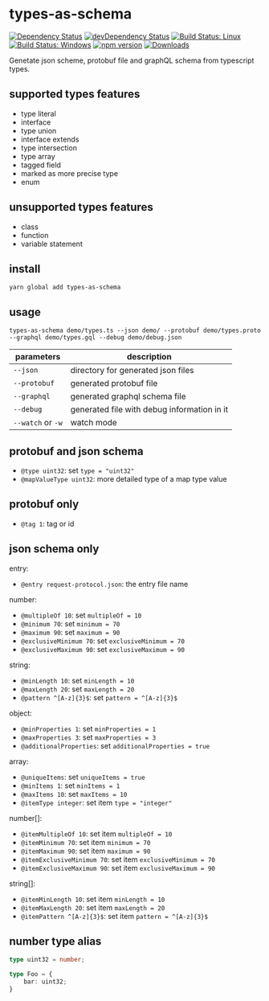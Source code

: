 # types-as-schema

[![Dependency Status](https://david-dm.org/plantain-00/types-as-schema.svg)](https://david-dm.org/plantain-00/types-as-schema)
[![devDependency Status](https://david-dm.org/plantain-00/types-as-schema/dev-status.svg)](https://david-dm.org/plantain-00/types-as-schema#info=devDependencies)
[![Build Status: Linux](https://travis-ci.org/plantain-00/types-as-schema.svg?branch=master)](https://travis-ci.org/plantain-00/types-as-schema)
[![Build Status: Windows](https://ci.appveyor.com/api/projects/status/github/plantain-00/types-as-schema?branch=master&svg=true)](https://ci.appveyor.com/project/plantain-00/types-as-schema/branch/master)
[![npm version](https://badge.fury.io/js/types-as-schema.svg)](https://badge.fury.io/js/types-as-schema)
[![Downloads](https://img.shields.io/npm/dm/types-as-schema.svg)](https://www.npmjs.com/package/types-as-schema)

Genetate json scheme, protobuf file and graphQL schema from typescript types.

## supported types features

+ type literal
+ interface
+ type union
+ interface extends
+ type intersection
+ type array
+ tagged field
+ marked as more precise type
+ enum

## unsupported types features

+ class
+ function
+ variable statement

## install

`yarn global add types-as-schema`

## usage

`types-as-schema demo/types.ts --json demo/ --protobuf demo/types.proto --graphql demo/types.gql --debug demo/debug.json`

parameters | description
--- | ---
`--json` | directory for generated json files
`--protobuf` | generated protobuf file
`--graphql` | generated graphql schema file
`--debug` | generated file with debug information in it
`--watch` or `-w` | watch mode

## protobuf and json schema

+ `@type uint32`: set `type = "uint32"`
+ `@mapValueType uint32`: more detailed type of a map type value

## protobuf only

+ `@tag 1`: tag or id

## json schema only

entry:

+ `@entry request-protocol.json`: the entry file name

number:

+ `@multipleOf 10`: set `multipleOf = 10`
+ `@minimum 70`: set `minimum = 70`
+ `@maximum 90`: set `maximum = 90`
+ `@exclusiveMinimum 70`: set `exclusiveMinimum = 70`
+ `@exclusiveMaximum 90`: set `exclusiveMaximum = 90`

string:

+ `@minLength 10`: set `minLength = 10`
+ `@maxLength 20`: set `maxLength = 20`
+ `@pattern ^[A-z]{3}$`: set `pattern = ^[A-z]{3}$`

object:

+ `@minProperties 1`: set `minProperties = 1`
+ `@maxProperties 3`: set `maxProperties = 3`
+ `@additionalProperties`: set `additionalProperties = true`

array:

+ `@uniqueItems`: set `uniqueItems = true`
+ `@minItems 1`: set `minItems = 1`
+ `@maxItems 10`: set `maxItems = 10`
+ `@itemType integer`: set item `type = "integer"`

number[]:

+ `@itemMultipleOf 10`: set item `multipleOf = 10`
+ `@itemMinimum 70`: set item `minimum = 70`
+ `@itemMaximum 90`: set item `maximum = 90`
+ `@itemExclusiveMinimum 70`: set item `exclusiveMinimum = 70`
+ `@itemExclusiveMaximum 90`: set item `exclusiveMaximum = 90`

string[]:

+ `@itemMinLength 10`: set item `minLength = 10`
+ `@itemMaxLength 20`: set item `maxLength = 20`
+ `@itemPattern ^[A-z]{3}$`: set item `pattern = ^[A-z]{3}$`

## number type alias

```ts
type uint32 = number;

type Foo = {
    bar: uint32;
}
```
